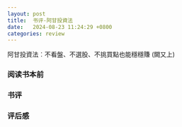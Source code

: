 ```yaml
---
layout: post
title:  书评-阿甘投資法
date:   2024-08-23 11:24:29 +0800
categories: review
---
```


阿甘投資法︰不看盤、不選股、不挑買點也能穩穩賺 (闕又上)

### 阅读书本前

### 书评

### 评后感